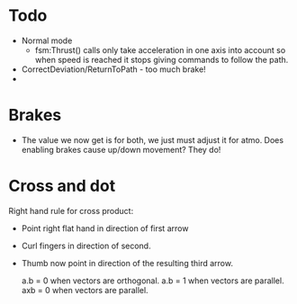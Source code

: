 # Todo

* Normal mode
    * fsm:Thrust() calls only take acceleration in one axis into account so when speed is reached it stops giving
      commands to follow the path.
* CorrectDeviation/ReturnToPath - too much brake!
*

# Brakes

- The value we now get is for both, we just must adjust it for atmo.
  Does enabling brakes cause up/down movement? They do!

# Cross and dot

Right hand rule for cross product:

* Point right flat hand in direction of first arrow
* Curl fingers in direction of second.
* Thumb now point in direction of the resulting third arrow.

  a.b = 0 when vectors are orthogonal.
  a.b = 1 when vectors are parallel.
  axb = 0 when vectors are parallel.